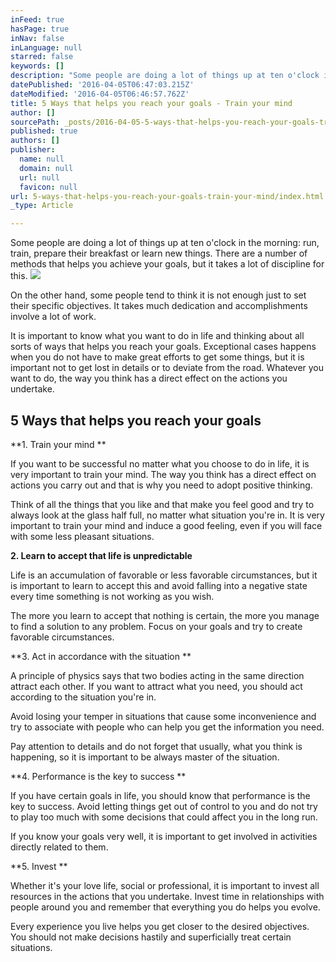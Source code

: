 ```yaml
---
inFeed: true
hasPage: true
inNav: false
inLanguage: null
starred: false
keywords: []
description: "Some people are doing a lot of things up at ten o'clock in the morning: run, train, prepare their breakfast or learn new things. There are a number of methods that helps you achieve your goals, but it takes a lot of discipline for this."
datePublished: '2016-04-05T06:47:03.215Z'
dateModified: '2016-04-05T06:46:57.762Z'
title: 5 Ways that helps you reach your goals - Train your mind
author: []
sourcePath: _posts/2016-04-05-5-ways-that-helps-you-reach-your-goals-train-your-mind.md
published: true
authors: []
publisher:
  name: null
  domain: null
  url: null
  favicon: null
url: 5-ways-that-helps-you-reach-your-goals-train-your-mind/index.html
_type: Article

---
```

Some people are doing a lot of things up at ten o'clock in the morning: run, train, prepare their breakfast or learn new things. There are a number of methods that helps you achieve your goals, but it takes a lot of discipline for this.
![](https://the-grid-user-content.s3-us-west-2.amazonaws.com/0e556bbb-fa64-4e98-ab45-97ff4eb0a222.jpg)

On the other hand, some people tend to think it is not enough just to set their specific objectives. It takes much dedication and accomplishments involve a lot of work.

It is important to know what you want to do in life and thinking about all sorts of ways that helps you reach your goals. Exceptional cases happens when you do not have to make great efforts to get some things, but it is important not to get lost in details or to deviate from the road. Whatever you want to do, the way you think has a direct effect on the actions you undertake.

## 5 Ways that helps you reach your goals

**1\. Train your mind **

If you want to be successful no matter what you choose to do in life, it is very important to train your mind. The way you think has a direct effect on actions you carry out and that is why you need to adopt positive thinking. 

Think of all the things that you like and that make you feel good and try to always look at the glass half full, no matter what situation you're in. It is very important to train your mind and induce a good feeling, even if you will face with some less pleasant situations.

**2\. Learn to accept that life is unpredictable**

Life is an accumulation of favorable or less favorable circumstances, but it is important to learn to accept this and avoid falling into a negative state every time something is not working as you wish. 

The more you learn to accept that nothing is certain, the more you manage to find a solution to any problem. Focus on your goals and try to create favorable circumstances.

**3\. Act in accordance with the situation **

A principle of physics says that two bodies acting in the same direction attract each other. If you want to attract what you need, you should act according to the situation you're in. 

Avoid losing your temper in situations that cause some inconvenience and try to associate with people who can help you get the information you need. 

Pay attention to details and do not forget that usually, what you think is happening, so it is important to be always master of the situation.

**4\. Performance is the key to success **

If you have certain goals in life, you should know that performance is the key to success.
Avoid letting things get out of control to you and do not try to play too much with some decisions that could affect you in the long run. 

If you know your goals very well, it is important to get involved in activities directly related to them. 

**5\. Invest **

Whether it's your love life, social or professional, it is important to invest all resources in the actions that you undertake. Invest time in relationships with people around you and remember that everything you do helps you evolve. 

Every experience you live helps you get closer to the desired objectives. You should not make decisions hastily and superficially treat certain situations.